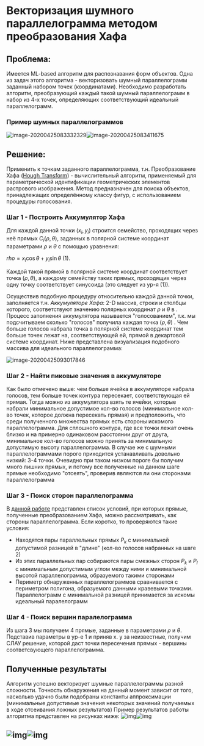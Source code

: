 # Векторизация шумного параллелограмма методом преобразования Хафа

## Проблема:

Имеется ML-based алгоритм для распознавания форм объектов. Одна из задач этого алгоритма - векторизовать шумный параллелограмм заданный набором точек (координатами). Необходимо разработать алгоритм, преобразующий каждый такой шумный параллелограмм в набор из 4-х точек, определяющих соответствующий идеальный параллелограмм.

### Пример шумных параллелограммов

![image-20200425083332329](/home/egor/.config/Typora/typora-user-images/image-20200425083332329.png)![image-20200425083411675](/home/egor/.config/Typora/typora-user-images/image-20200425083411675.png)

## Решение:

Применить к точкам заданного параллелограмма, т.н. Преобразование Хафа ([Hough Transform](https://en.wikipedia.org/wiki/Hough_transform)) -  вычислительный  алгоритм, применяемый для параметрической идентификации геометрических элементов растрового изображения. Метод предназначен для поиска объектов, принадлежащих определённому классу фигур, с использованием процедуры голосования.

### Шаг 1 -  Построить Аккумулятор Хафа

Для каждой данной точки $(x_i, y_i)$ строится семейство, проходящих через неё прямых $C_i(\rho, \theta)$, заданных в полярной системе координат параметрами $\rho$  и $\theta$ с помощью уравнения: 

$rho = x_i\cos{\theta} + y_i\sin{\theta}$  (1).

 Каждой такой прямой в полярной системе координат соответствует точка $(\rho ,\theta)$, а каждому семейству таких прямых, проходящих через одну точку соответствует синусоида (это следует из ур-я (1)).

Осуществив подобную процедуру относительно каждой данной точки, заполняется т.н. *Аккумуляторе Хафа*: 2-D массив, строки и столбцы которого, соответствуют значению полярных координат $\rho$  и $\theta$ в . Процесс заполнения аккумулятора называется "голосованием", т.к. мы подсчитываем сколько "голосов" получила каждая точка $(\rho ,\theta)$ . Чем больше голосов набрала точка в полярной системе координат тем больше точек лежат на, соответствующей ей, прямой в декартовой  системе координат. Ниже представлена визуализация подобного массива для идеального  параллелограмма:

![image-20200425093017846](/home/egor/.config/Typora/typora-user-images/image-20200425093017846.png)

### Шаг 2 - Найти пиковые значения в аккумуляторе

Как было отмечено выше: чем больше ячейка в аккумуляторе набрала голосов, тем больше точек контура пересекает, соответствующая ей прямая. Тогда можно из аккумулятора взять те ячейки, которые набрали минимальное допустимое кол-во голосов (минимальное кол-во точек, которое должна пересекать прямая) и предположить, что среди полученного множества прямых есть стороны искомого параллелограмма. Для сплошного контура, где все точки лежат очень близко и на примерно одинаковом расстоянии друг от друга, минимальное кол-во голосов можно принять за минимальную допустимую высоту параллелограмма. В случае же с шумными параллелограммами порого приходится устанавливать довольно низкий: 3-4 точки. Очевидно при таком низком пороге бы получим много лишних прямых, и потому все полученные на данном шаге прямые необходимо "отсеять", проверив являются ли они сторонами параллелограмма

### Шаг 3 - Поиск сторон параллелограмма

В [данной работе](http://www.inf.ufrgs.br/~crjung/papers/paper_1125.pdf) представлен список условий, при которых прямые, полученные преобразованием Хафа, можно рассматривать, как стороны параллелограмма. Если коротко, то проверяются такие условия:

* Находятся пары параллельных прямых $P_k$ с минимальной допустимой разницей в "длине" (кол-во голосов набранных на шаге 2)
* Из этих параллельных пар собираются  пары смежных сторон  $P_k$ и  $P_l$ с минимальным допустимым углом между ними и минимальной высотой параллелограмма, образуемого такими сторонами
* Периметр обнаруженных параллелограммов сравнивается с периметром полигона, образуемого данными кравевыми точками. Параллелограмм с минимальной разницей принимается за искомы идеальный паралелограмм

### Шаг 4 - Поиск вершин паралелограмма

Из шага 3 мы получаем 4 прямые, заданные в параметрами $\rho$  и $\theta$. Подставив параметры в ур-е 1 и приняв x. y за неизвестные, получим СЛАУ решение, которой даст точки пересечения прямых - вершины соответсвующего параллелограмма.



## Полученные результаты

Алгоритм успешно векторизует шумные параллелограммы разной сложности. Точность обнаружения на данный момент зависит от того, насколько удачно были подобраны константы аппроксимации (минимальные допустимые значения некоторых значений получаемых в ходе отсеивания ложных результатов)   Пример результатов работы алгоритма представлен на рисунках ниже:
![img](https://sun9-31.userapi.com/iK65P8CcLGf--pJ287KS42wC8XcGyMjcJjFX9g/IXH6Hf1E2eY.jpg)![img](https://sun9-47.userapi.com/9RbNe1ICMTpDhpM--uHXv6bsaWdgYud2_jonbQ/w2BcxF38wkU.jpg)



##  ![img](https://sun9-52.userapi.com/ImV4RK7A9Y5e-UJfpLUq6FTXFm0ZR-IVykUJLA/z9HGqthsmvs.jpg)![img](https://sun9-9.userapi.com/k9xqJTgDWbQFkyDoNmNV3aC5ZzNsSqtkyt5tQA/jcrxVFx3u3Q.jpg)